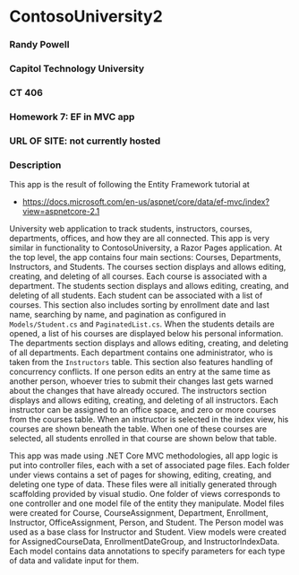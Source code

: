 # ContosoUniversity2
### Randy Powell
### Capitol Technology University
### CT 406
### Homework 7: EF in MVC app
### URL OF SITE: not currently hosted

### Description
This app is the result of following the Entity Framework tutorial at
* https://docs.microsoft.com/en-us/aspnet/core/data/ef-mvc/index?view=aspnetcore-2.1

University web application to track students, instructors, courses, departments, offices, and how they are all connected. This app
is very similar in functionality to ContosoUniversity, a Razor Pages application.
At the top level, the app contains four main sections: Courses, Departments, Instructors, and Students.
The courses section displays and allows editing, creating, and deleting of all courses. Each course is associated with a department.
The students section displays and allows editing, creating, and deleting of all students. 
Each student can be associated with a list of courses. This section also includes
sorting by enrollment date and last name, searching by name, and pagination as configured in ` Models/Student.cs ` and ` PaginatedList.cs `.
When the students details are opened, a list of his courses are displayed below his personal information.
The departments section displays and allows editing, creating, and deleting of all departments. Each department contains one administrator,
who is taken from the ` Instructors `  table. This section also features handling of concurrency conflicts. If one person edits an entry at the same time
as another person, whoever tries to submit their changes last gets warned about the changes that have already occured.
The instructors section displays and allows editing, creating, and deleting of all instructors. Each instructor can be assigned to 
an office space, and zero or more courses from the courses table. When an instructor is selected in the index view, his courses
are shown beneath the table. When one of these courses are selected, all students enrolled in that course are shown below that table.

This app was made using .NET Core MVC methodologies, all app logic is put into controller files, each with a set of associated page files.
Each folder under views contains a set of pages for showing, editing, creating, and deleting one type of data. These files were all initially generated
through scaffolding provided by visual studio. One folder of views corresponds to one controller and one model file of the entity they manipulate. Model files were created for
Course, CourseAssignment, Department, Enrollment, Instructor, OfficeAssignment, Person, and Student. The Person model was used as a base class for Instructor and Student.
View models were created for AssignedCourseData, EnrollmentDateGroup, and InstructorIndexData. Each model contains data annotations to specify parameters for 
each type of data and validate input for them.
